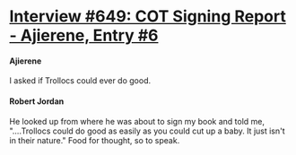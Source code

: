 # [Interview #649: COT Signing Report - Ajierene, Entry #6](https://www.theoryland.com/intvmain.php?i=649#6)

#### Ajierene

I asked if Trollocs could ever do good.

#### Robert Jordan

He looked up from where he was about to sign my book and told me, "….Trollocs could do good as easily as you could cut up a baby. It just isn't in their nature." Food for thought, so to speak.

